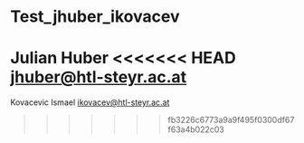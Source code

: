 # Test_jhuber_ikovacev
Julian Huber
<<<<<<< HEAD
jhuber@htl-steyr.ac.at
=======
Kovacevic Ismael
ikovacev@htl-steyr.ac.at
>>>>>>> fb3226c6773a9a9f495f0300df67f63a4b022c03
